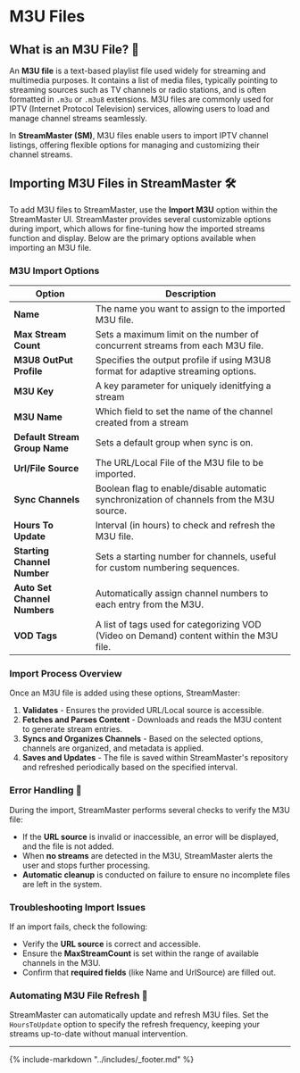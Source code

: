 # M3U Files

## What is an M3U File? 📘

An **M3U file** is a text-based playlist file used widely for streaming and multimedia purposes. It contains a list of media files, typically pointing to streaming sources such as TV channels or radio stations, and is often formatted in `.m3u` or `.m3u8` extensions. M3U files are commonly used for IPTV (Internet Protocol Television) services, allowing users to load and manage channel streams seamlessly.

In **StreamMaster (SM)**, M3U files enable users to import IPTV channel listings, offering flexible options for managing and customizing their channel streams.

## Importing M3U Files in StreamMaster 🛠

To add M3U files to StreamMaster, use the **Import M3U** option within the StreamMaster UI. StreamMaster provides several customizable options during import, which allows for fine-tuning how the imported streams function and display. Below are the primary options available when importing an M3U file.

### M3U Import Options

| Option                        | Description                                                                               |
| ----------------------------- | ----------------------------------------------------------------------------------------- |
| **Name**                      | The name you want to assign to the imported M3U file.                                     |
| **Max Stream Count**          | Sets a maximum limit on the number of concurrent streams from each M3U file.              |
| **M3U8 OutPut Profile**       | Specifies the output profile if using M3U8 format for adaptive streaming options.         |
| **M3U Key**                   | A key parameter for uniquely idenitfying a stream                                         |
| **M3U Name**                  | Which field to set the name of the channel created from a stream                          |
| **Default Stream Group Name** | Sets a default group when sync is on.                                                     |
| **Url/File Source**           | The URL/Local File of the M3U file to be imported.                                        |
| **Sync Channels**             | Boolean flag to enable/disable automatic synchronization of channels from the M3U source. |
| **Hours To Update**           | Interval (in hours) to check and refresh the M3U file.                                    |
| **Starting Channel Number**   | Sets a starting number for channels, useful for custom numbering sequences.               |
| **Auto Set Channel Numbers**  | Automatically assign channel numbers to each entry from the M3U.                          |
| **VOD Tags**                  | A list of tags used for categorizing VOD (Video on Demand) content within the M3U file.   |

### Import Process Overview

Once an M3U file is added using these options, StreamMaster:

1. **Validates** - Ensures the provided URL/Local source is accessible.
2. **Fetches and Parses Content** - Downloads and reads the M3U content to generate stream entries.
3. **Syncs and Organizes Channels** - Based on the selected options, channels are organized, and metadata is applied.
4. **Saves and Updates** - The file is saved within StreamMaster's repository and refreshed periodically based on the specified interval.

### Error Handling 🔄

During the import, StreamMaster performs several checks to verify the M3U file:

- If the **URL source** is invalid or inaccessible, an error will be displayed, and the file is not added.
- When **no streams** are detected in the M3U, StreamMaster alerts the user and stops further processing.
- **Automatic cleanup** is conducted on failure to ensure no incomplete files are left in the system.

### Troubleshooting Import Issues

If an import fails, check the following:

- Verify the **URL source** is correct and accessible.
- Ensure the **MaxStreamCount** is set within the range of available channels in the M3U.
- Confirm that **required fields** (like Name and UrlSource) are filled out.

### Automating M3U File Refresh 🚀

StreamMaster can automatically update and refresh M3U files. Set the `HoursToUpdate` option to specify the refresh frequency, keeping your streams up-to-date without manual intervention.

---

{%
   include-markdown "../includes/_footer.md"
%}

